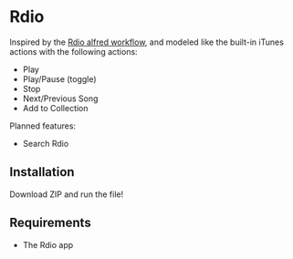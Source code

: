 # Rdio

Inspired by the
[Rdio alfred workflow](http://dferg.us/rdio-workflow-for-alfred-2/), and modeled
like the built-in iTunes actions with the following actions:

* Play
* Play/Pause (toggle)
* Stop
* Next/Previous Song
* Add to Collection

Planned features:

* Search Rdio

## Installation

Download ZIP and run the file!

## Requirements

* The Rdio app
